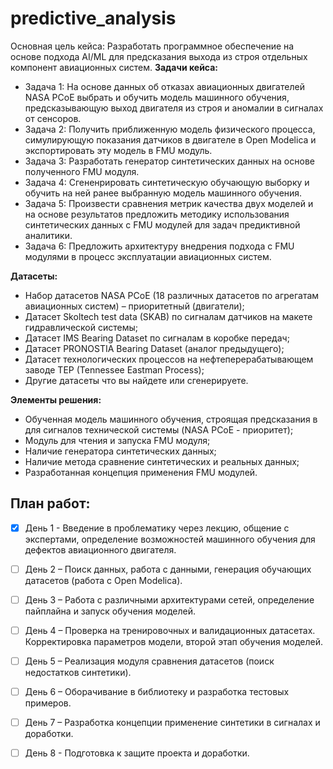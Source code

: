 # predictive_analysis

Основная цель кейса: Разработать программное обеспечение на основе подхода AI/ML для предсказания выхода из строя отдельных компонент авиационных систем.
**Задачи кейса:**
* Задача 1: На основе данных об отказах авиационных двигателей NASA PCoE выбрать и обучить модель машинного обучения, предсказывающую выход двигателя из строя и аномалии в сигналах от сенсоров.
* Задача 2: Получить приближенную модель физического процесса, симулирующую показания датчиков в двигателе в Open Modelica и экспортировать эту модель в FMU модуль.
* Задача 3: Разработать генератор синтетических данных на основе полученного FMU модуля.
* Задача 4: Сгененрировать синтетическую обучающую выборку и обучить на ней ранее выбранную модель машинного обучения.
* Задача 5: Произвести сравнения метрик качества двух моделей и на основе результатов предложить методику использования синтетических данных с FMU модулей для задач предиктивной аналитики.
* Задача 6: Предложить архитектуру внедрения подхода с FMU модулями в процесс эксплуатации авиационных систем. 

**Датасеты:**

- Набор датасетов NASA PCoE (18 различных датасетов по агрегатам авиационных систем) – приоритетный (двигатели);
- Датасет Skoltech test data (SKAB) по сигналам датчиков на макете гидравлической системы;
- Датасет IMS Bearing Dataset по сигналам в коробке передач;
- Датасет PRONOSTIA Bearing Dataset (аналог предыдущего);
- Датасет технологических процессов на нефтеперерабатывающем заводе TEP (Tennessee Eastman Process);
- Другие датасеты что вы найдете или сгенерируете.

**Элементы решения:**
- Обученная модель машинного обучения, строящая предсказания в для сигналов технической системы (NASA PCoE - приоритет);
- Модуль для чтения и запуска FMU модуля;
- Наличие генератора синтетических данных;
- Наличие метода сравнение синтетических и реальных данных;
- Разработанная концепция применения FMU модулей.

## План работ:
- [X] День 1 - Введение в проблематику через лекцию, общение с экспертами, определение возможностей машинного обучения для дефектов авиационного двигателя.

- [ ] День 2 – Поиск данных, работа с данными, генерация обучающих датасетов (работа с Open Modelica).

- [ ] День 3 – Работа с различными архитектурами сетей, определение пайплайна и запуск обучения моделей.

- [ ] День 4 – Проверка на тренировочных и валидационных датасетах. Корректировка параметров модели, второй этап обучения моделей.

- [ ] День 5 – Реализация модуля сравнения датасетов (поиск недостатков синтетики).

- [ ] День 6 – Оборачивание в библиотеку и разработка тестовых примеров.

- [ ] День 7 – Разработка концепции применение синтетики в сигналах и доработки.

- [ ] День 8 - Подготовка к защите проекта и доработки.
